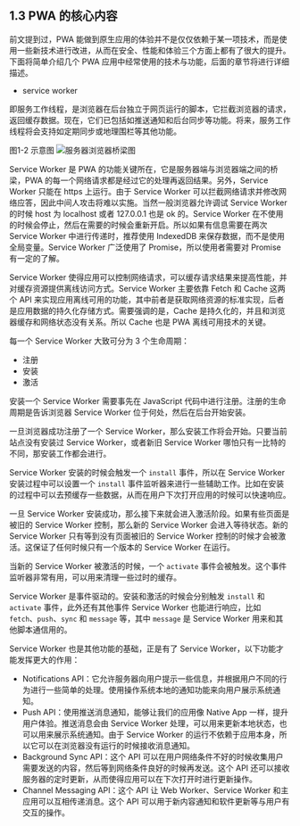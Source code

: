 ## 1.3 PWA 的核心内容

前文提到过，PWA 能做到原生应用的体验并不是仅仅依赖于某一项技术，而是使用一些新技术进行改进，从而在安全、性能和体验三个方面上都有了很大的提升。下面将简单介绍几个 PWA 应用中经常使用的技术与功能，后面的章节将进行详细描述。

* service worker

即服务工作线程，是浏览器在后台独立于网页运行的脚本，它拦截浏览器的请求，返回缓存数据。现在，它们已包括如推送通知和后台同步等功能。将来，服务工作线程将会支持如定期同步或地理围栏等其他功能。

图1-2 示意图
![服务器浏览器桥梁图](http://omoi0oliz.bkt.clouddn.com/WX20180930-111804.png)

Service Worker 是 PWA 的功能关键所在，它是服务器端与浏览器端之间的桥梁，PWA 的每一个网络请求都是经过它的处理再返回结果。另外，Service Worker 只能在 https 上运行。由于 Service Worker 可以拦截网络请求并修改网络应答，因此中间人攻击将难以实施。当然一般浏览器允许调试 Service Worker 的时候 host 为 localhost 或者 127.0.0.1 也是 ok 的。Service Worker 在不使用的时候会停止，然后在需要的时候会重新开启。所以如果有信息需要在两次 Service Worker 中进行传递时，推荐使用 IndexedDB 来保存数据，而不是使用全局变量。Service Worker 广泛使用了 Promise，所以使用者需要对 Promise 有一定的了解。

Service Worker 使得应用可以控制网络请求，可以缓存请求结果来提高性能，并对缓存资源提供离线访问方式。Service Worker 主要依靠 Fetch 和 Cache 这两个 API 来实现应用离线可用的功能，其中前者是获取网络资源的标准实现，后者是应用数据的持久化存储方式。需要强调的是，Cache 是持久化的，并且和浏览器缓存和网络状态没有关系。所以 Cache 也是 PWA 离线可用技术的关键。

每一个 Service Worker 大致可分为 3 个生命周期：
- 注册
- 安装
- 激活

安装一个 Service Worker 需要事先在 JavaScript 代码中进行注册。注册的生命周期是告诉浏览器 Service Worker 位于何处，然后在后台开始安装。

一旦浏览器成功注册了一个 Service Worker，那么安装工作将会开始。只要当前站点没有安装过 Service Worker，或者新旧 Service Worker 哪怕只有一比特的不同，那安装工作都会进行。

Service Worker 安装的时候会触发一个 `install` 事件，所以在 Service Worker 安装过程中可以设置一个 `install` 事件监听器来进行一些辅助工作。比如在安装的过程中可以去预缓存一些数据，从而在用户下次打开应用的时候可以快速响应。

一旦 Service Worker 安装成功，那么接下来就会进入激活阶段。如果有些页面是被旧的 Service Worker 控制，那么新的 Service Worker 会进入等待状态。新的 Service Worker 只有等到没有页面被旧的 Service Worker 控制的时候才会被激活。这保证了任何时候只有一个版本的 Service Worker 在运行。

当新的 Service Worker 被激活的时候，一个 `activate` 事件会被触发。这个事件监听器非常有用，可以用来清理一些过时的缓存。

Service Worker 是事件驱动的。安装和激活的时候会分别触发 `install` 和 `activate` 事件，此外还有其他事件 Service Worker 也能进行响应，比如 `fetch`、`push`、`sync` 和 `message` 等，其中 `message` 是 Service Worker 用来和其他脚本通信用的。

Service Worker 也是其他功能的基础，正是有了 Service Worker，以下功能才能发挥更大的作用：
- Notifications API：它允许服务器向用户提示一些信息，并根据用户不同的行为进行一些简单的处理。使用操作系统本地的通知功能来向用户展示系统通知。
- Push API：使用推送消息通知，能够让我们的应用像 Native App 一样，提升用户体验。推送消息会由 Service Worker 处理，可以用来更新本地状态，也可以用来展示系统通知。由于 Service Worker 的运行不依赖于应用本身，所以它可以在浏览器没有运行的时候接收消息通知。
- Background Sync API：这个 API 可以在用户网络条件不好的时候收集用户需要发送的内容，然后等到网络条件良好的时候再发送。这个 API 还可以接收服务器的定时更新，从而使得应用可以在下次打开时进行更新操作。
- Channel Messaging API：这个 API 让 Web Worker、Service Worker 和主应用可以互相传递消息。这个 API 可以用于新内容通知和软件更新等与用户有交互的操作。

